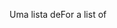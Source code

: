<span data-ttu-id="3e7e8-101">Uma lista de</span><span class="sxs-lookup"><span data-stu-id="3e7e8-101">For a list of</span></span>